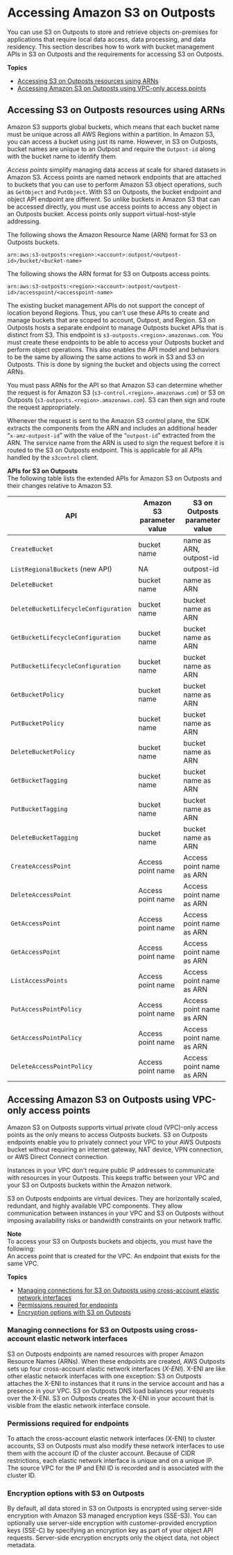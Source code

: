 # Accessing Amazon S3 on Outposts<a name="WorkingWithS3Outposts"></a>

You can use S3 on Outposts to store and retrieve objects on\-premises for applications that require local data access, data processing, and data residency\. This section describes how to work with bucket management APIs in S3 on Outposts and the requirements for accessing S3 on Outposts\.

**Topics**
+ [Accessing S3 on Outposts resources using ARNs](#S3OutpostsARNs)
+ [Accessing Amazon S3 on Outposts using VPC\-only access points](#AccessingS3Outposts)

## Accessing S3 on Outposts resources using ARNs<a name="S3OutpostsARNs"></a>

Amazon S3 supports global buckets, which means that each bucket name must be unique across all AWS Regions within a partition\. In Amazon S3, you can access a bucket using just its name\. However, in S3 on Outposts, bucket names are unique to an Outpost and require the `Outpost-id` along with the bucket name to identify them\.

*Access points* simplify managing data access at scale for shared datasets in Amazon S3\. Access points are named network endpoints that are attached to buckets that you can use to perform Amazon S3 object operations, such as `GetObject` and `PutObject`\. With S3 on Outposts, the bucket endpoint and object API endpoint are different\. So unlike buckets in Amazon S3 that can be accessed directly, you must use access points to access any object in an Outposts bucket\. Access points only support virtual\-host\-style addressing\. 

The following shows the Amazon Resource Name \(ARN\) format for S3 on Outposts buckets\.

```
arn:aws:s3-outposts:<region>:<account>:outpost/<outpost-id>/bucket/<bucket-name>
```

The following shows the ARN format for S3 on Outposts access points\. 

```
arn:aws:s3-outposts:<region>:<account>:outpost/<outpost-id>/accesspoint/<accesspoint-name>
```

The existing bucket management APIs do not support the concept of location beyond Regions\. Thus, you can't use these APIs to create and manage buckets that are scoped to account, Outpost, and Region\. S3 on Outposts hosts a separate endpoint to manage Outposts bucket APIs that is distinct from S3\. This endpoint is `s3-outposts.<region>.amazonaws.com`\. You must create these endpoints to be able to access your Outposts bucket and perform object operations\. This also enables the API model and behaviors to be the same by allowing the same actions to work in S3 and S3 on Outposts\. This is done by signing the bucket and objects using the correct ARNs\.

You must pass ARNs for the API so that Amazon S3 can determine whether the request is for Amazon S3 \(`s3-control.<region>.amazonaws.com`\) or S3 on Outposts \(`s3-outposts.<region>.amazonaws.com`\)\. S3 can then sign and route the request appropriately\. 

Whenever the request is sent to the Amazon S3 control plane, the SDK extracts the components from the ARN and includes an additional header “`x-amz-outpost-id`” with the value of the “`outpost-id`” extracted from the ARN\. The service name from the ARN is used to sign the request before it is routed to the S3 on Outposts endpoint\. This is applicable for all APIs handled by the `s3control` client\. 

**APIs for S3 on Outposts**  
The following table lists the extended APIs for Amazon S3 on Outposts and their changes relative to Amazon S3\.


|  API | Amazon S3 parameter value |  S3 on Outposts parameter value | 
| --- | --- | --- | 
|  `CreateBucket`  |  bucket name  |  name as ARN, outpost\-id  | 
|  `ListRegionalBuckets` \(new API\)  |  NA  |  outpost\-id  | 
|  `DeleteBucket`  |  bucket name  |  name as ARN  | 
|  `DeleteBucketLifecycleConfiguration`  |  bucket name  |  bucket name as ARN  | 
|  `GetBucketLifecycleConfiguration`  |  bucket name  |  bucket name as ARN  | 
|  `PutBucketLifecycleConfiguration`  |  bucket name  |  bucket name as ARN  | 
|  `GetBucketPolicy`  |  bucket name  |  bucket name as ARN  | 
|  `PutBucketPolicy`  |  bucket name  |  bucket name as ARN  | 
|  `DeleteBucketPolicy`  |  bucket name  |  bucket name as ARN  | 
|  `GetBucketTagging`  |  bucket name  |  bucket name as ARN  | 
|  `PutBucketTagging`  |  bucket name  |  bucket name as ARN  | 
|  `DeleteBucketTagging`  |  bucket name  |  bucket name as ARN  | 
|  `CreateAccessPoint`  |  Access point name  |  Access point name as ARN  | 
|  `DeleteAccessPoint`  |  Access point name  |  Access point name as ARN  | 
|  `GetAccessPoint`  |  Access point name  |  Access point name as ARN  | 
|  `GetAccessPoint`  |  Access point name  |  Access point name as ARN  | 
|  `ListAccessPoints`  |  Access point name  |  Access point name as ARN  | 
|  `PutAccessPointPolicy`  |  Access point name  |  Access point name as ARN  | 
|  `GetAccessPointPolicy`  |  Access point name  |  Access point name as ARN  | 
|  `DeleteAccessPointPolicy`  |  Access point name  |  Access point name as ARN  | 

## Accessing Amazon S3 on Outposts using VPC\-only access points<a name="AccessingS3Outposts"></a>

Amazon S3 on Outposts supports virtual private cloud \(VPC\)\-only access points as the only means to access Outposts buckets\. S3 on Outposts endpoints enable you to privately connect your VPC to your AWS Outposts bucket without requiring an internet gateway, NAT device, VPN connection, or AWS Direct Connect connection\. 

Instances in your VPC don't require public IP addresses to communicate with resources in your Outposts\. This keeps traffic between your VPC and your S3 on Outposts buckets within the Amazon network\. 

S3 on Outposts endpoints are virtual devices\. They are horizontally scaled, redundant, and highly available VPC components\. They allow communication between instances in your VPC and S3 on Outposts without imposing availability risks or bandwidth constraints on your network traffic\.

**Note**  
To access your S3 on Outposts buckets and objects, you must have the following:  
An access point that is created for the VPC\.
An endpoint that exists for the same VPC\.

**Topics**
+ [Managing connections for S3 on Outposts using cross\-account elastic network interfaces](#S3OutpostsXENI)
+ [Permissions required for endpoints](#S3OutpostsClusters)
+ [Encryption options with S3 on Outposts](#S3OutpostsEncryption)

### Managing connections for S3 on Outposts using cross\-account elastic network interfaces<a name="S3OutpostsXENI"></a>

S3 on Outposts endpoints are named resources with proper Amazon Resource Names \(ARNs\)\. When these endpoints are created, AWS Outposts sets up four cross\-account elastic network interfaces \(*X\-ENI*\)\. X\-ENI are like other elastic network interfaces with one exception: S3 on Outposts attaches the X\-ENI to instances that it runs in the service account and has a presence in your VPC\. S3 on Outposts DNS load balances your requests over the X\-ENI\. S3 on Outposts creates the X\-ENI in your account that is visible from the elastic network interface console\.

### Permissions required for endpoints<a name="S3OutpostsClusters"></a>

To attach the cross\-account elastic network interfaces \(X\-ENI\) to cluster accounts, S3 on Outposts must also modify these network interfaces to use them with the account ID of the cluster account\. Because of CIDR restrictions, each elastic network interface is unique and on a unique IP\. The source VPC for the IP and ENI ID is recorded and is associated with the cluster ID\. 

### Encryption options with S3 on Outposts<a name="S3OutpostsEncryption"></a>

 By default, all data stored in S3 on Outposts is encrypted using server\-side encryption with Amazon S3 managed encryption keys \(SSE\-S3\)\. You can optionally use server\-side encryption with customer\-provided encryption keys \(SSE\-C\) by specifying an encryption key as part of your object API requests\. Server\-side encryption encrypts only the object data, not object metadata\. 
